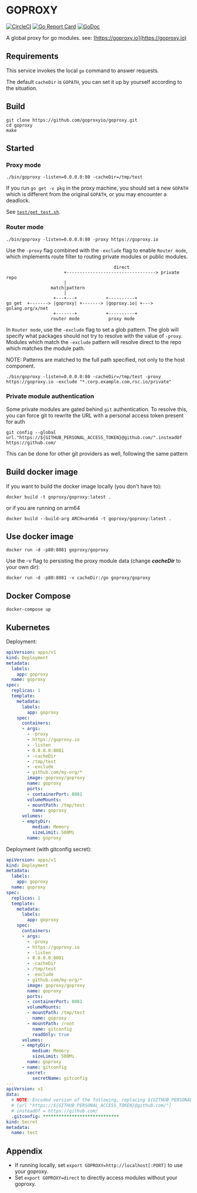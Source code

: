 # GOPROXY

[![CircleCI](https://circleci.com/gh/goproxyio/goproxy.svg?style=svg)](https://circleci.com/gh/goproxyio/goproxy)
[![Go Report Card](https://goreportcard.com/badge/github.com/goproxyio/goproxy)](https://goreportcard.com/report/github.com/goproxyio/goproxy)
[![GoDoc](https://godoc.org/github.com/goproxyio/goproxy?status.svg)](https://godoc.org/github.com/goproxyio/goproxy)

A global proxy for go modules. see: [https://goproxy.io](https://goproxy.io)

## Requirements

This service invokes the local `go` command to answer requests.

The default `cacheDir` is `GOPATH`, you can set it up by yourself according to the situation.

## Build

```shell
git clone https://github.com/goproxyio/goproxy.git
cd goproxy
make
```

## Started

### Proxy mode    

```shell
./bin/goproxy -listen=0.0.0.0:80 -cacheDir=/tmp/test
```

If you run `go get -v pkg` in the proxy machine, you should set a new `GOPATH` which is different from the original `GOPATH`, or you may encounter a deadlock.

See [`test/get_test.sh`](./test/get_test.sh).

### Router mode    

```shell
./bin/goproxy -listen=0.0.0.0:80 -proxy https://goproxy.io
```

Use the `-proxy` flag combined with the `-exclude` flag to enable `Router mode`, which implements route filter to routing private modules or public modules.

```
                                         direct
                      +----------------------------------> private repo
                      |
                 match|pattern
                      |
                  +---+---+           +----------+
go get  +-------> |goproxy| +-------> |goproxy.io| +---> golang.org/x/net
                  +-------+           +----------+
                 router mode           proxy mode
```

In `Router mode`, use the `-exclude` flag to set a glob pattern. The glob will specify what packages should not try to resolve with the value of `-proxy`. Modules which match the `-exclude` pattern will resolve direct to the repo which 
matches the module path.

NOTE: Patterns are matched to the full path specified, not only to the host component.

```shell
./bin/goproxy -listen=0.0.0.0:80 -cacheDir=/tmp/test -proxy https://goproxy.io -exclude "*.corp.example.com,rsc.io/private"
```

### Private module authentication

Some private modules are gated behind `git` authentication. To resolve this, you can force git to rewrite the URL with a personal access token present for auth

```shell
git config --global url."https://${GITHUB_PERSONAL_ACCESS_TOKEN}@github.com/".insteadOf https://github.com/
```

This can be done for other git providers as well, following the same pattern

## Build docker image

If you want to build the docker image locally (you don't have to):

```shell
docker build -t goproxy/goproxy:latest .
```

or if you are running on arm64

```shell
docker build --build-arg ARCH=arm64 -t goproxy/goproxy:latest .
```

## Use docker image

```shell
docker run -d -p80:8081 goproxy/goproxy
```

Use the -v flag to persisting the proxy module data (change ___cacheDir___ to your own dir):

```
docker run -d -p80:8081 -v cacheDir:/go goproxy/goproxy
```

## Docker Compose

```shell
docker-compose up
```

## Kubernetes

Deployment:

```yaml
apiVersion: apps/v1
kind: Deployment
metadata:
  labels:
    app: goproxy
  name: goproxy
spec:
  replicas: 1
  template:
    metadata:
      labels:
        app: goproxy
    spec:
      containers:
      - args:
        - -proxy
        - https://goproxy.io
        - -listen
        - 0.0.0.0:8081
        - -cacheDir
        - /tmp/test
        - -exclude
        - github.com/my-org/*
        image: goproxy/goproxy
        name: goproxy
        ports:
        - containerPort: 8081
        volumeMounts:
        - mountPath: /tmp/test
          name: goproxy
      volumes:
      - emptyDir:
          medium: Memory
          sizeLimit: 500Mi
        name: goproxy
```

Deployment (with gitconfig secret):

```yaml
apiVersion: apps/v1
kind: Deployment
metadata:
  labels:
    app: goproxy
  name: goproxy
spec:
  replicas: 1
  template:
    metadata:
      labels:
        app: goproxy
    spec:
      containers:
      - args:
        - -proxy
        - https://goproxy.io
        - -listen
        - 0.0.0.0:8081
        - -cacheDir
        - /tmp/test
        - -exclude
        - github.com/my-org/*
        image: goproxy/goproxy
        name: goproxy
        ports:
        - containerPort: 8081
        volumeMounts:
        - mountPath: /tmp/test
          name: goproxy
        - mountPath: /root
          name: gitconfig
          readOnly: true
      volumes:
      - emptyDir:
          medium: Memory
          sizeLimit: 500Mi
        name: goproxy
      - name: gitconfig
        secret:
          secretName: gitconfig
---
apiVersion: v1
data:
  # NOTE: Encoded version of the following, replacing ${GITHUB_PERSONAL_ACCESS_TOKEN}
  # [url "https://${GITHUB_PERSONAL_ACCESS_TOKEN}@github.com/"]
  # insteadOf = https://github.com/
  .gitconfig: *****************************
kind: Secret
metadata:
  name: test
```

## Appendix

- If running locally, set `export GOPROXY=http://localhost[:PORT]` to use your goproxy.
- Set `export GOPROXY=direct` to directly access modules without your goproxy.
